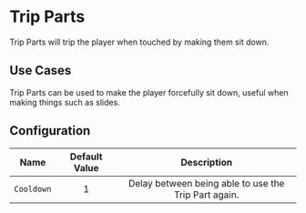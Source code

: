 # Trip Parts

Trip Parts will trip the player when touched by making them sit down.

## Use Cases

Trip Parts can be used to make the player forcefully sit down, useful when making things such as slides.

## Configuration

| Name | Default Value | Description
|:-----:|:-----:|:-----:
| `Cooldown` | 1 | Delay between being able to use the Trip Part again.
